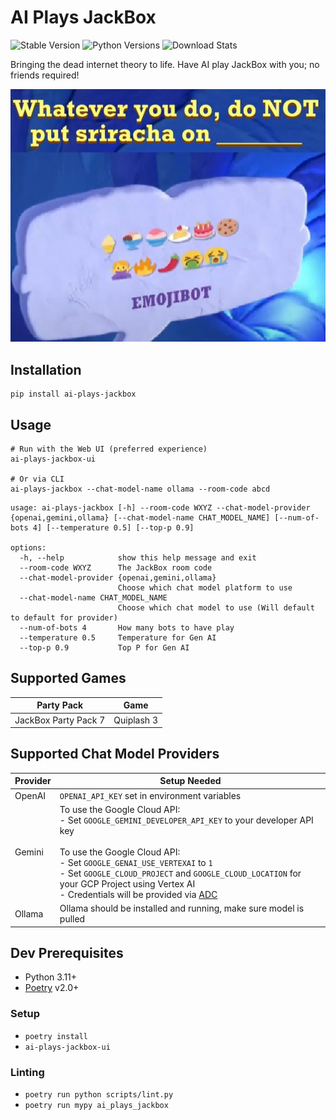 # AI Plays JackBox

![Stable Version](https://img.shields.io/pypi/v/ai-plays-jackbox?label=stable)
![Python Versions](https://img.shields.io/pypi/pyversions/ai-plays-jackbox)
![Download Stats](https://img.shields.io/pypi/dm/ai-plays-jackbox)

Bringing the dead internet theory to life. Have AI play JackBox with you; no friends required!

![example](.github/emoji_bot_example.png)

## Installation

```shell
pip install ai-plays-jackbox
```

## Usage

```shell
# Run with the Web UI (preferred experience)
ai-plays-jackbox-ui

# Or via CLI
ai-plays-jackbox --chat-model-name ollama --room-code abcd
```

```
usage: ai-plays-jackbox [-h] --room-code WXYZ --chat-model-provider {openai,gemini,ollama} [--chat-model-name CHAT_MODEL_NAME] [--num-of-bots 4] [--temperature 0.5] [--top-p 0.9]

options:
  -h, --help            show this help message and exit
  --room-code WXYZ      The JackBox room code
  --chat-model-provider {openai,gemini,ollama}
                        Choose which chat model platform to use
  --chat-model-name CHAT_MODEL_NAME
                        Choose which chat model to use (Will default to default for provider)
  --num-of-bots 4       How many bots to have play
  --temperature 0.5     Temperature for Gen AI
  --top-p 0.9           Top P for Gen AI
```

## Supported Games

| Party Pack            | Game                   |
| --------------------- | ---------------------- |
| JackBox Party Pack 7  | Quiplash 3             |

## Supported Chat Model Providers

| Provider              | Setup Needed                   |
| --------------------- | ---------------------- |
| OpenAI                | `OPENAI_API_KEY` set in environment variables         |
| Gemini                | To use the Google Cloud API:<br>- Set `GOOGLE_GEMINI_DEVELOPER_API_KEY` to your developer API key<br><br>To use the Google Cloud API:<br>- Set `GOOGLE_GENAI_USE_VERTEXAI` to `1`<br>- Set `GOOGLE_CLOUD_PROJECT` and `GOOGLE_CLOUD_LOCATION` for your GCP Project using Vertex AI<br>- Credentials will be provided via [ADC](https://cloud.google.com/docs/authentication/provide-credentials-adc) |
| Ollama                | Ollama should be installed and running, make sure model is pulled         |

## Dev Prerequisites

- Python 3.11+
- [Poetry](https://python-poetry.org/) v2.0+

### Setup

- `poetry install`
- `ai-plays-jackbox-ui`

### Linting

- `poetry run python scripts/lint.py`
- `poetry run mypy ai_plays_jackbox`
